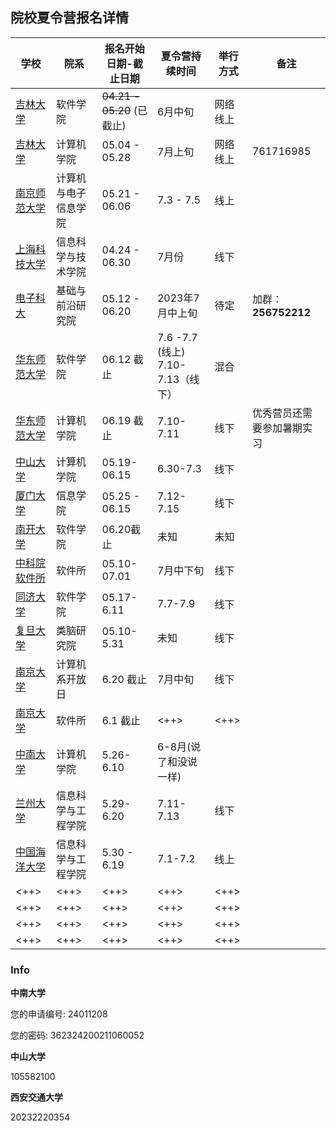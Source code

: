 ## 院校夏令营报名详情

| 学校                                                                                                 | 院系                 | 报名开始日期-截止日期      | 夏令营持续时间                    | 举行方式 | 备注                       |
| ----------                                                                                           | ----------           | -------------------------  | ----------------                  | ------   | --                         |
| [吉林大学](https://mp.weixin.qq.com/s/_AmyjqmMfr3iQ1MFXpx7Ag)                                        | 软件学院             | ~~04.21 - 05.20~~ (已截止) | 6月中旬                           | 网络线上 |                            |
| [吉林大学](http://ccst.jlu.edu.cn/info/1229/18143.htm)                                               | 计算机学院           | 05.04 - 05.28              | 7月上旬                           | 网络线上 | 761716985                  |
| [南京师范大学](http://ceai.njnu.edu.cn/Item/Show.asp?m=1&d=18920)                                    | 计算机与电子信息学院 | 05.21 - 06.06              | 7.3 - 7.5                         | 线上     |                            |
| [上海科技大学](https://sist.shanghaitech.edu.cn/2023/0424/c7339a1077054/page.htm)                    | 信息科学与技术学院   | 04.24 - 06.30              | 7月份                             | 线下     |                            |
| [电子科大](https://www.iffs.uestc.edu.cn/info/1067/5580.htm)                                         | 基础与前沿研究院     | 05.12 - 06.20              | 2023年7月中上旬                   | 待定     | 加群：**256752212**        |
| [华东师范大学](https://yjszs.ecnu.edu.cn/system/xlyxcwb_detail.asp?xlyjbdwbh=2023050420050017104300) | 软件学院             | 06.12 截止                 | 7.6 -7.7 (线上) 7.10-7.13（线下） | 混合     |                            |
| [华东师范大学](https://yjszs.ecnu.edu.cn/system/xlyxcwb_detail.asp?xlyjbdwbh=2023050420050017104300) | 计算机学院           | 06.19 截止                 | 7.10-7.11                         | 线下     | 优秀营员还需要参加暑期实习 |
| [中山大学](https://cse.sysu.edu.cn/content/6789)                                                     | 计算机学院           | 05.19-06.15                | 6.30-7.3                          | 线下     |                            |
| [厦门大学](https://informatics.xmu.edu.cn/info/1050/28869.htm)                                       | 信息学院             | 05.25 - 06.15              | 7.12-7.15                         | 线下     |                            |
| [南开大学](https://cs.nankai.edu.cn/info/1042/3466.htm)                                              | 软件学院             | 06.20截止                  | 未知                              | 未知     |                            |
| [中科院软件所](http://www.is.cas.cn/yjsjy2016/zsxx2016/202305/t20230510_6751443.html)                | 软件所               | 05.10-07.01                | 7月中下旬                         | 线下     |                            |
| [同济大学](https://sse.tongji.edu.cn/info/1132/4205.htm)                                             | 软件学院             | 05.17-6.11                 | 7.7-7.9                           | 线下     |                            |
| [复旦大学](https://istbi.fudan.edu.cn/info/1167/4890.htm)                                            | 类脑研究院           | 05.10-5.31                 | 未知                              | 线下     |                            |
| [南京大学](https://cs.nju.edu.cn/8b/3d/c1702a625469/page.htm)                                        | 计算机系开放日       | 6.20 截止                  | 7月中旬                           | 线下     |                            |
| [南京大学](https://cs.nju.edu.cn/ics/recruit/index.html)                                             | 软件所               | 6.1 截止                   | <++>                              | <++>     |                            |
| [中南大学](https://gra.csu.edu.cn/info/1012/39140.htm)                                               | 计算机学院           | 5.26-6.10                  | 6-8月(说了和没说一样)             |          |                            |
| [兰州大学](https://xxxy.lzu.edu.cn/tongzhigonggao/2023/0529/216630.html)                             | 信息科学与工程学院   | 5.29-6.20                  | 7.11-7.13                         | 线下     |                            |
| [中国海洋大学](http://it.ouc.edu.cn/2023/0530/c16066a433770/page.htm)                                | 信息科学与工程学院   | 5.30 - 6.19                | 7.1-7.2                           | 线上     |                            |
| <++>                                                                                                 | <++>                 | <++>                       | <++>                              | <++>     |                            |
| <++>                                                                                                 | <++>                 | <++>                       | <++>                              | <++>     |                            |
| <++>                                                                                                 | <++>                 | <++>                       | <++>                              | <++>     |                            |
| <++>                                                                                                 | <++>                 | <++>                       | <++>                              | <++>     |                            |


### Info

**中南大学** 

您的申请编号: 24011208

您的密码: 362324200211060052

**中山大学** 

105582100

**西安交通大学** 

20232220354

